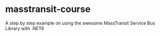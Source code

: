 # masstransit-course
A step by step example on using the awesome MassTransit Service Bus Library with .NET6  
